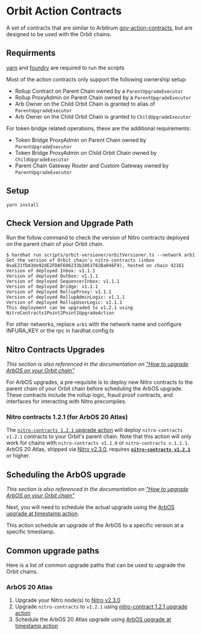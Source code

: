 # Orbit Action Contracts

A set of contracts that are similar to Arbitrum [gov-action-contracts](https://github.com/ArbitrumFoundation/governance/tree/main/src/gov-action-contracts), but are designed to be used with the Orbit chains.

## Requirments

[yarn](https://classic.yarnpkg.com/lang/en/docs/install/) and [foundry](https://book.getfoundry.sh/getting-started/installation) are required to run the scripts

Most of the action contracts only support the following ownership setup:
- Rollup Contract on Parent Chain owned by a `ParentUpgradeExecutor`
- Rollup ProxyAdmin on Parent Chain owned by a `ParentUpgradeExecutor`
- Arb Owner on the Child Orbit Chain is granted to alias of `ParentUpgradeExecutor`
- Arb Owner on the Child Orbit Chain is granted to `ChildUpgradeExecutor`

For token bridge related operations, these are the additional requirements:
- Token Bridge ProxyAdmin on Parent Chain owned by `ParentUpgradeExecutor`
- Token Bridge ProxyAdmin on Child Orbit Chain owned by `ChildUpgradeExecutor`
- Parent Chain Gateway Router and Custom Gateway owned by `ParentUpgradeExecutor`

## Setup

```
yarn install
```

## Check Version and Upgrade Path

Run the follow command to check the version of Nitro contracts deployed on the parent chain of your Orbit chain.
```
$ hardhat run scripts/orbit-versioner/orbitVersioner.ts --network arb1
Get the version of Orbit chain's nitro contracts (inbox 0xaE21fDA3de92dE2FDAF606233b2863782Ba046F9), hosted on chain 42161
Version of deployed Inbox: v1.1.1
Version of deployed Outbox: v1.1.1
Version of deployed SequencerInbox: v1.1.1
Version of deployed Bridge: v1.1.1
Version of deployed RollupProxy: v1.1.1
Version of deployed RollupAdminLogic: v1.1.1
Version of deployed RollupUserLogic: v1.1.1
This deployment can be upgraded to v1.2.1 using NitroContracts1Point2Point1UpgradeAction
```
For other networks, replace `arb1` with the network name and configure INFURA_KEY or the rpc in hardhat.config.ts


## Nitro Contracts Upgrades
*This section is also referenced in the documentation on ["How to upgrade ArbOS on your Orbit chain"](https://docs.arbitrum.io/launch-orbit-chain/how-tos/arbos-upgrade)*

For ArbOS upgrades, a pre-requisite is to deploy new Nitro contracts to the parent chain of your Orbit chain before scheduling the ArbOS upgrade. These contracts include the rollup logic, fraud proof contracts, and interfaces for interacting with Nitro precompiles. 

### Nitro contracts 1.2.1 (for ArbOS 20 Atlas)
The [`nitro-contracts 1.2.1` upgrade action](scripts/foundry/contract-upgrades/1.2.1) will deploy `nitro-contracts v1.2.1` contracts to your Orbit's parent chain. Note that this action will only work for chains with `nitro-contracts v1.1.0` or `nitro-contracts v.1.1.1`. ArbOS 20 Atlas, shipped via [Nitro v2.3.0](https://github.com/OffchainLabs/nitro/releases/tag/v2.3.0), requires [**`nitro-contracts v1.2.1`**](https://github.com/OffchainLabs/nitro-contracts/releases/tag/v1.2.1) or higher.

## Scheduling the ArbOS upgrade
*This section is also referenced in the documentation on ["How to upgrade ArbOS on your Orbit chain"](https://docs.arbitrum.io/launch-orbit-chain/how-tos/arbos-upgrade)*

Next, you will need to schedule the actual upgrade using the [ArbOS upgrade at timestamp action](scripts/foundry/arbos-upgrades/at-timestamp). 

This action schedule an upgrade of the ArbOS to a specific version at a specific timestamp.

## Common upgrade paths
Here is a list of common upgrade paths that can be used to upgrade the Orbit chains.

### ArbOS 20 Atlas
1. Upgrade your Nitro node(s) to [Nitro v2.3.0](https://github.com/OffchainLabs/nitro/releases/tag/v2.3.0)
1. Upgrade `nitro-contracts` to `v1.2.1` using [nitro-contract 1.2.1 upgrade action](scripts/foundry/contract-upgrades/1.2.1)
2. Schedule the ArbOS 20 Atlas upgrade using [ArbOS upgrade at timestamp action](scripts/foundry/arbos-upgrades/at-timestamp)
